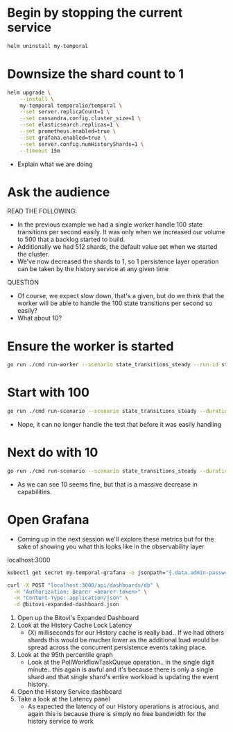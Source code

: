 # Begin by stopping the current service

```bash
helm uninstall my-temporal
```

# Downsize the shard count to 1

```bash
helm upgrade \
    --install \
    my-temporal temporalio/temporal \
    --set server.replicaCount=1 \
    --set cassandra.config.cluster_size=1 \
    --set elasticsearch.replicas=1 \
    --set prometheus.enabled=true \
    --set grafana.enabled=true \
    --set server.config.numHistoryShards=1 \
    --timeout 15m
```

- Explain what we are doing

# Ask the audience
READ THE FOLLOWING:
- In the previous example we had a single worker handle 100 state transitions per second easily. It was only when we increased our volume to 500 that a backlog started to build. 
- Additionally we had 512 shards, the default value set when we started the cluster.
- We've now decreased the shards to 1, so 1 persistence layer operation can be taken by the history service at any given time

QUESTION
- Of course, we expect slow down, that's a given, but do we think that the worker will be able to handle the 100 state transitions per second so easily?
- What about 10?

# Ensure the worker is started
```bash
go run ./cmd run-worker --scenario state_transitions_steady --run-id state_transitions_steady_test --language go
```

# Start with 100
```bash
go run ./cmd run-scenario --scenario state_transitions_steady --duration 2m --option state-transitions-per-second=100 --run-id state_transitions_steady_test &>> ../logs/state_transitions_steady.log
```

- Nope, it can no longer handle the test that before it was easily handling

# Next do with 10
```bash
go run ./cmd run-scenario --scenario state_transitions_steady --duration 2m --option state-transitions-per-second=10 --run-id state_transitions_steady_test &>> ../logs/state_transitions_steady.log
```


- As we can see 10 seems fine, but that is a massive decrease in capabilities.

# Open Grafana
- Coming up in the next session we'll explore these metrics but for the sake of showing you what this looks like in the observability layer

localhost:3000


```bash
kubectl get secret my-temporal-grafana -o jsonpath="{.data.admin-password}" | base64 --decode
```

```bash
curl -X POST "localhost:3000/api/dashboards/db" \
  -H "Authorization: Bearer <bearer-token>" \
  -H "Content-Type: application/json" \
  -d @bitovi-expanded-dashboard.json
```


1. Open up the Bitovi's Expanded Dashboard
2. Look at the History Cache Lock Latency
    - (X) milliseconds for our History cache is really bad.. If we had others shards this would be mucher lower as the additional load would be spread across the concurrent persistence events taking place.
3. Look at the 95th percentile graph
    - Look at the PollWorkflowTaskQueue operation.. in the single digit minute.. this again is awful and it's because there is only a single shard and that single shard's entire workload is updating the event history. 
4. Open the History Service dashboard
5. Take a look at the Latency panel
    - As expected the latency of our History operations is atrocious, and again this is because there is simply no free bandwidth for the history service to work

